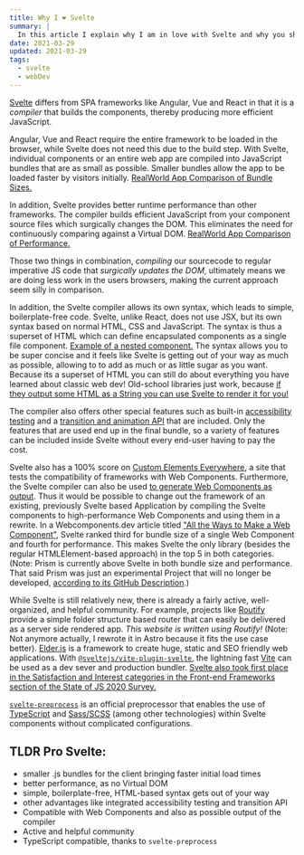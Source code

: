 ```yaml
---
title: Why I ❤ Svelte
summary: |
  In this article I explain why I am in love with Svelte and why you should be too.
date: 2021-03-29
updated: 2021-03-29
tags:
  - svelte
  - webDev
---
```


[Svelte](https://svelte.dev/) differs from SPA frameworks like Angular, Vue and React in that it is a _compiler_ that builds the components, thereby producing more efficient JavaScript.

Angular, Vue and React require the entire framework to be loaded in the browser, while Svelte does not need this due to the build step.
With Svelte, individual components or an entire web app are compiled into JavaScript bundles that are as small as possible.
Smaller bundles allow the app to be loaded faster by visitors initially. [RealWorld App Comparison of Bundle Sizes.](https://medium.com/dailyjs/a-realworld-comparison-of-front-end-frameworks-2020-4e50655fe4c1#31f0)

In addition, Svelte provides better runtime performance than other frameworks.
The compiler builds efficient JavaScript from your component source files which surgically changes the DOM.
This eliminates the need for continuously comparing against a Virtual DOM.
[RealWorld App Comparison of Performance.](https://medium.com/dailyjs/a-realworld-comparison-of-front-end-frameworks-2020-4e50655fe4c1#ac34)

Those two things in combination, _compiling_ our sourcecode to regular imperative JS code that _surgically updates the DOM_, ultimately means we are doing less work in the users browsers, making the current approach seem silly in comparison.

In addition, the Svelte compiler allows its own syntax, which leads to simple, boilerplate-free code.
Svelte, unlike React, does not use JSX, but its own syntax based on normal HTML, CSS and JavaScript.
The syntax is thus a superset of HTML which can define encapsulated components as a single file component.
[Example of a nested component.](https://svelte.dev/examples#nested-components) The syntax allows you to be super concise and it feels like Svelte is getting out of your way as much as possible, allowing to to add as much or as little sugar as you want. Because its a superset of HTML you can still do about everything you have learned about classic web dev! Old-school libraries just work, because [if they output some HTML as a String you can use Svelte to render it for you!](https://svelte.dev/repl/30d2efe6622f4150a73405b706d58321?version=3.42.5)

The compiler also offers other special features such as built-in [accessibility testing](https://svelte.dev/repl/5ed4cb37c0ef43e4a709d6e8f37069c2?version=3.35.0) and a [transition and animation API](https://svelte.dev/repl/f78106a749934114ae274828f1e3390c?version=3.35.0) that are included.
Only the features that are used end up in the final bundle, so a variety of features can be included inside Svelte without every end-user having to pay the cost.

Svelte also has a 100% score on [Custom Elements Everywhere](https://custom-elements-everywhere.com/#svelte), a site that tests the compatibility of frameworks with Web Components.
Furthermore, the Svelte compiler can also be used [to generate Web Components as output](https://dev.to/silvio/how-to-create-a-web-components-in-svelte-2g4j).
Thus it would be possible to change out the framework of an existing, previously Svelte based Application by compiling the Svelte components to high-performance Web Components and using them in a rewrite.
In a Webcomponents.dev article titled ["All the Ways to Make a Web Component"](https://webcomponents.dev/blog/all-the-ways-to-make-a-web-component/), Svelte ranked third for bundle size of a single Web Component and fourth for performance.
This makes Svelte the only library (besides the regular HTMLElement-based approach) in the top 5 in both categories. (Note: Prism is currently above Svelte in both bundle size and performance. That said Prism was just an experimental Project that will no longer be developed, [according to its GitHub Description](https://github.com/kaleidawave/prism).)

While Svelte is still relatively new, there is already a fairly active, well-organized, and helpful community.
For example, projects like [Routify](https://routify.dev/) provide a simple folder structure based router that can easily be delivered as a server side rendered app. _This website is written using Routify!_ (Note: Not anymore actually, I rewrote it in Astro because it fits the use case better).
[Elder.js](https://elderguide.com/tech/elderjs/) is a framework to create huge, static and SEO friendly web applications.
With [`@sveltejs/vite-plugin-svelte`](https://www.npmjs.com/package/@sveltejs/vite-plugin-svelte), the lightning fast [Vite](https://vitejs.dev/) can be used as a dev sever and production bundler.
[Svelte also took first place in the Satisfaction and Interest categories in the Front-end Frameworks section of the State of JS 2020 Survey.](https://2020.stateofjs.com/en-US/technologies/front-end-frameworks/#front_end_frameworks_experience_ranking)

[`svelte-preprocess`](https://github.com/sveltejs/svelte-preprocess) is an official preprocessor that enables the use of [TypeScript](https://www.typescriptlang.org/) and [Sass/SCSS](https://sass-lang.com/) (among other technologies) within Svelte components without complicated configurations.

## TLDR Pro Svelte:

- smaller .js bundles for the client bringing faster initial load times
- better performance, as no Virtual DOM
- simple, boilerplate-free, HTML-based syntax gets out of your way
- other advantages like integrated accessibility testing and transition API
- Compatible with Web Components and also as possible output of the compiler
- Active and helpful community
- TypeScript compatible, thanks to `svelte-preprocess`
